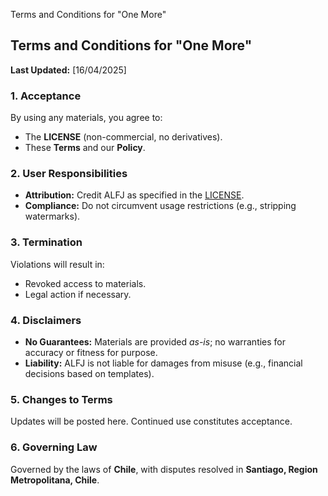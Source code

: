 Terms and Conditions for "One More"
## Terms and Conditions for "One More"

**Last Updated:** [16/04/2025]

### 1. Acceptance
By using any materials, you agree to:
- The **LICENSE** (non-commercial, no derivatives).
- These **Terms** and our **Policy**.

### 2. User Responsibilities
- **Attribution:** Credit ALFJ as specified in the [LICENSE](LICENSE).
- **Compliance:** Do not circumvent usage restrictions (e.g., stripping watermarks).

### 3. Termination
Violations will result in:
- Revoked access to materials.
- Legal action if necessary.

### 4. Disclaimers
- **No Guarantees:** Materials are provided *as-is*; no warranties for accuracy or fitness for purpose.
- **Liability:** ALFJ is not liable for damages from misuse (e.g., financial decisions based on templates).

### 5. Changes to Terms
Updates will be posted here. Continued use constitutes acceptance.

### 6. Governing Law
Governed by the laws of **Chile**, with disputes resolved in **Santiago, Region Metropolitana, Chile**.
